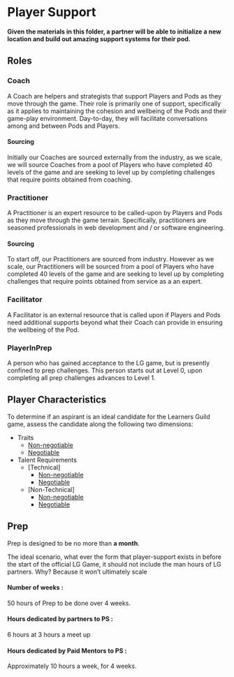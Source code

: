 # Player Support

**Given the materials in this folder, a partner will be able to initialize a new location and build out amazing support systems for their pod.**

## Roles

### Coach
A Coach are helpers and strategists that support Players and Pods as they move through the game. Their role is primarily one of support, specifically as it applies to maintaining the cohesion and wellbeing of the Pods and their game-play environment. Day-to-day, they will facilitate conversations among and between Pods and Players.

#### Sourcing
Initially our Coaches are sourced externally from the industry, as we scale, we will source Coaches from a pool of Players who have completed 40 levels of the game and are seeking to level up by completing challenges that require points obtained from coaching.

### Practitioner
A Practitioner is an expert resource to be called-upon by Players and Pods as they move through the game terrain. Specifically, practitioners are seasoned professionals in web development and / or software engineering.
#### Sourcing
To start off, our Practitioners are sourced from industry. However as we scale, our Practitioners will be sourced from a pool of Players who have completed 40 levels of the game and are seeking to level up by completing challenges that require points obtained from service as a an expert.

### Facilitator
A Facilitator is an external resource that is called upon if Players and Pods need additional supports beyond what their Coach can provide in ensuring the wellbeing of the Pod.

### PlayerInPrep
A person who has gained acceptance to the LG game, but is presently confined to prep challenges. This person starts out at Level 0, upon completing all prep challenges advances to Level 1.

## Player Characteristics

To determine if an aspirant is an ideal candidate for the Learners Guild game, assess the candidate along the following two dimensions:

- Traits
  - [Non-negotiable](/support/Player_Characteristics/Traits_NonNegotiable.md)
  - [Negotiable](/support/Player_Characteristics/Traits_NiceToHave.md)
- Talent Requirements
  - [Technical]
    - [Non-negotiable](/support/Player_Characteristics/Talent_Requiremen_Technical_NonNegotiable.md)
    - [Negotiable](/support/Player_Characteristics/Talent_Requiremen_Technical_NiceToHave.md)
  - [Non-Technical]
    - [Non-negotiable](/support/Player_Characteristics/Talent_Requiremen_NonTechnical_NonNegotiable.md)
    - [Negotiable](/support/Player_Characteristics/Talent_Requiremen_NonTechnical_NiceToHave.md)


## Prep
Prep is designed to be no more than **a month**.

The ideal scenario, what ever the form that player-support exists in before the start of the official LG Game, it should not include the man hours of LG partners. Why? Because it won’t ultimately scale

#### Number of weeks :
50 hours of Prep to be done over 4 weeks.
#### Hours dedicated by partners to PS :
6 hours at 3 hours a meet up
#### Hours dedicated by Paid Mentors to PS :
Approximately 10 hours a week, for 4 weeks.  
